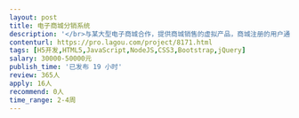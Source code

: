 ```yaml
---                
layout: post       
title: 电子商城分销系统           
description: '</br>与某大型电子商城合作，提供商城销售的虚拟产品，商城注册的用户通过访问商城APP订购我方的产品，我方提供虚拟商品兑换和退货H5页面。</br>主要开发的功能包括：商城调用接口、商品查询、建立订单、接受商城发货通知、推送支付结果、发送卡券给用户、退货退款流程、第三方支付接口、返回订单状态给商城。</br>部署在阿里云，需提供系统源码。</br>要求在6月20日上线试运行，保证项目质量，费用支付方式详谈。</br>'     
contenturl: https://pro.lagou.com/project/8171.html      
tags: [H5开发,HTML5,JavaScript,NodeJS,CSS3,Bootstrap,jQuery]            
salary: 30000-50000元          
publish_time: '已发布 19 小时'         
review: 365人                   
apply: 16人                   
recommend: 0人                   
time_range: 2-4周              
---                 
```

